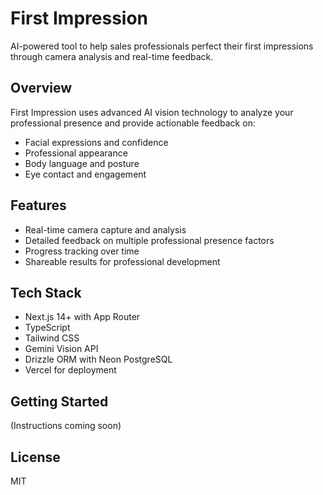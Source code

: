 # First Impression

AI-powered tool to help sales professionals perfect their first impressions through camera analysis and real-time feedback.

## Overview

First Impression uses advanced AI vision technology to analyze your professional presence and provide actionable feedback on:
- Facial expressions and confidence
- Professional appearance
- Body language and posture
- Eye contact and engagement

## Features

- Real-time camera capture and analysis
- Detailed feedback on multiple professional presence factors
- Progress tracking over time
- Shareable results for professional development

## Tech Stack

- Next.js 14+ with App Router
- TypeScript
- Tailwind CSS
- Gemini Vision API
- Drizzle ORM with Neon PostgreSQL
- Vercel for deployment

## Getting Started

(Instructions coming soon)

## License

MIT